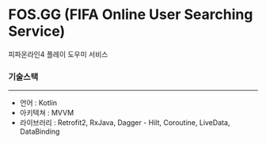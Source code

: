 # FOS.GG (FIFA Online User Searching Service)

피파온라인4 플레이 도우미 서비스

### 기술스택
---
* 언어 : Kotlin
* 아키텍쳐 : MVVM
* 라이브러리 : Retrofit2, RxJava, Dagger - Hilt, Coroutine, LiveData, DataBinding
